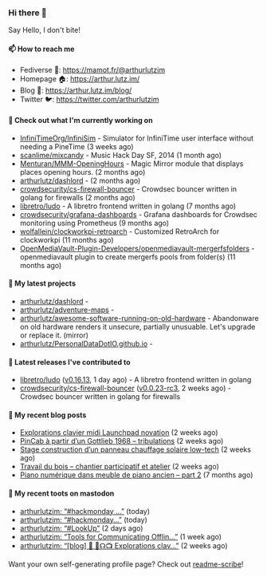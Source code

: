 ### Hi there 👋

Say Hello, I don't bite!

#### 📫 How to reach me

- Fediverse 🐘: https://mamot.fr/@arthurlutzim
- Homepage 🏠: https://arthur.lutz.im/
- Blog 📰: https://arthur.lutz.im/blog/
- Twitter 🐦: https://twitter.com/arthurlutzim

#### 👷 Check out what I'm currently working on

- [InfiniTimeOrg/InfiniSim](https://github.com/InfiniTimeOrg/InfiniSim) - Simulator for InfiniTime user interface without needing a PineTime (3 weeks ago)
- [scanlime/mixcandy](https://github.com/scanlime/mixcandy) - Music Hack Day SF, 2014 (1 month ago)
- [Menturan/MMM-OpeningHours](https://github.com/Menturan/MMM-OpeningHours) - Magic Mirror module that displays places opening hours. (2 months ago)
- [arthurlutz/dashlord](https://github.com/arthurlutz/dashlord) -  (2 months ago)
- [crowdsecurity/cs-firewall-bouncer](https://github.com/crowdsecurity/cs-firewall-bouncer) - Crowdsec bouncer written in golang for firewalls (2 months ago)
- [libretro/ludo](https://github.com/libretro/ludo) - A libretro frontend written in golang (7 months ago)
- [crowdsecurity/grafana-dashboards](https://github.com/crowdsecurity/grafana-dashboards) - Grafana dashboards for Crowdsec monitoring using Prometheus (9 months ago)
- [wolfallein/clockworkpi-retroarch](https://github.com/wolfallein/clockworkpi-retroarch) - Customized RetroArch for clockworkpi (11 months ago)
- [OpenMediaVault-Plugin-Developers/openmediavault-mergerfsfolders](https://github.com/OpenMediaVault-Plugin-Developers/openmediavault-mergerfsfolders) - openmediavault plugin to create mergerfs pools from folder(s) (11 months ago)

#### 🌱 My latest projects

- [arthurlutz/dashlord](https://github.com/arthurlutz/dashlord) - 
- [arthurlutz/adventure-maps](https://github.com/arthurlutz/adventure-maps) - 
- [arthurlutz/awesome-software-running-on-old-hardware](https://github.com/arthurlutz/awesome-software-running-on-old-hardware) - Abandonware on old hardware renders it unsecure, partially unusuable. Let&#39;s upgrade or replace it. (mirror)
- [arthurlutz/PersonalDataDotIO.github.io](https://github.com/arthurlutz/PersonalDataDotIO.github.io) - 

#### 🔭 Latest releases I've contributed to

- [libretro/ludo](https://github.com/libretro/ludo) ([v0.16.13](https://github.com/libretro/ludo/releases/tag/v0.16.13), 1 day ago) - A libretro frontend written in golang
- [crowdsecurity/cs-firewall-bouncer](https://github.com/crowdsecurity/cs-firewall-bouncer) ([v0.0.23-rc3](https://github.com/crowdsecurity/cs-firewall-bouncer/releases/tag/v0.0.23-rc3), 2 weeks ago) - Crowdsec bouncer written in golang for firewalls

#### 📜 My recent blog posts

- [Explorations clavier midi Launchpad novation](https://arthur.lutz.im/blog/2022/02/28/explorations-clavier-midi-launchpad-novation/) (2 weeks ago)
- [PinCab à partir d’un Gottlieb 1968 – tribulations](https://arthur.lutz.im/blog/2022/02/27/pincab-a-partir-dun-gottlieb-1968-tribulations/) (2 weeks ago)
- [Stage construction d’un panneau chauffage solaire low-tech](https://arthur.lutz.im/blog/2022/02/27/stage-construction-dun-panneau-chauffage-solaire-low-tech/) (2 weeks ago)
- [Travail du bois – chantier participatif et atelier](https://arthur.lutz.im/blog/2022/02/24/travail-du-bois-chantier-participatif-et-atelier/) (2 weeks ago)
- [Piano numérique dans meuble de piano ancien – part 2](https://arthur.lutz.im/blog/2021/08/16/piano-numerique-dans-meuble-de-piano-ancien-part-2/) (7 months ago)

#### 🐘 My recent toots on mastodon

- [arthurlutzim: “#hackmonday …”](https://mamot.fr/@arthurlutzim/107955732602100158) (today)
- [arthurlutzim: “#hackmonday…”](https://mamot.fr/@arthurlutzim/107955656001096054) (today)
- [arthurlutzim: “#LookUp”](https://mamot.fr/@arthurlutzim/107944628591893714) (2 days ago)
- [arthurlutzim: “Tools for Communicating Offlin…”](https://mamot.fr/@arthurlutzim/107894097098357185) (1 week ago)
- [arthurlutzim: “[blog] 🎹 🚦☊📺 Explorations clav…”](https://mamot.fr/@arthurlutzim/107876184854427556) (2 weeks ago)

Want your own self-generating profile page? Check out [readme-scribe](https://github.com/muesli/readme-scribe)!
